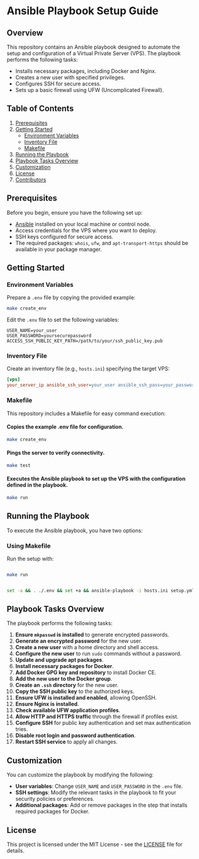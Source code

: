 # Ansible Playbook Setup Guide

## Overview

This repository contains an Ansible playbook designed to automate the setup and configuration of a Virtual Private Server (VPS). The playbook performs the following tasks:

- Installs necessary packages, including Docker and Nginx.
- Creates a new user with specified privileges.
- Configures SSH for secure access.
- Sets up a basic firewall using UFW (Uncomplicated Firewall).

## Table of Contents

1. [Prerequisites](#prerequisites)
2. [Getting Started](#getting-started)
   - [Environment Variables](#environment-variables)
   - [Inventory File](#inventory-file)
   - [Makefile](#makefile)
3. [Running the Playbook](#running-the-playbook)
4. [Playbook Tasks Overview](#playbook-tasks-overview)
5. [Customization](#customization)
6. [License](#license)
7. [Contributors](#contributors)

## Prerequisites

Before you begin, ensure you have the following set up:

- [Ansible](https://docs.ansible.com/ansible/latest/installation_guide/intro_installation.html) installed on your local machine or control node.
- Access credentials for the VPS where you want to deploy.
- SSH keys configured for secure access.
- The required packages: `whois`, `ufw`, and `apt-transport-https` should be available in your package manager.

## Getting Started

### Environment Variables

Prepare a `.env` file by copying the provided example:

```bash
make create_env
```

Edit the `.env` file to set the following variables:

```env
USER_NAME=your_user
USER_PASSWORD=yoursecurepassword
ACCESS_SSH_PUBLIC_KEY_PATH=/path/to/your/ssh_public_key.pub
```

### Inventory File

Create an inventory file (e.g., `hosts.ini`) specifying the target VPS:

```ini
[vps]
your_server_ip ansible_ssh_user=your_user ansible_ssh_pass=your_password
```

### Makefile

This repository includes a Makefile for easy command execution:

#### Copies the example .env file for configuration.

```bash
make create_env
```

#### Pings the server to verify connectivity.

```bash
make test
```

#### Executes the Ansible playbook to set up the VPS with the configuration defined in the playbook.

```bash
make run
```

## Running the Playbook


To execute the Ansible playbook, you have two options:


### Using Makefile


Run the setup with:


```bash

make run
```

```bash

set -a && . ./.env && set +a && ansible-playbook -i hosts.ini setup.yml --ssh-common-args='-o PubkeyAuthentication=no -o PreferredAuthentications=password'
```

## Playbook Tasks Overview

The playbook performs the following tasks:

1. **Ensure `mkpasswd` is installed** to generate encrypted passwords.
2. **Generate an encrypted password** for the new user.
3. **Create a new user** with a home directory and shell access.
4. **Configure the new user** to run `sudo` commands without a password.
5. **Update and upgrade apt packages**.
6. **Install necessary packages for Docker**.
7. **Add Docker GPG key and repository** to install Docker CE.
8. **Add the new user to the Docker group**.
9. **Create an `.ssh` directory** for the new user.
10. **Copy the SSH public key** to the authorized keys.
11. **Ensure UFW is installed and enabled**, allowing OpenSSH.
12. **Ensure Nginx is installed**.
13. **Check available UFW application profiles**.
14. **Allow HTTP and HTTPS traffic** through the firewall if profiles exist.
15. **Configure SSH** for public key authentication and set max authentication tries.
16. **Disable root login and password authentication**.
17. **Restart SSH service** to apply all changes.

## Customization

You can customize the playbook by modifying the following:

- **User variables**: Change `USER_NAME` and `USER_PASSWORD` in the `.env` file.
- **SSH settings**: Modify the relevant tasks in the playbook to fit your security policies or preferences.
- **Additional packages**: Add or remove packages in the step that installs required packages for Docker.

## License

This project is licensed under the MIT License - see the [LICENSE](LICENSE) file for details.


